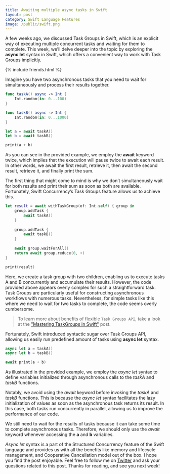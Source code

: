 ```yaml
---
title: Awaiting multiple async tasks in Swift
layout: post
category: Swift Language Features
image: /public/swift.png
---
```


A few weeks ago, we discussed Task Groups in Swift, which is an explicit way of executing multiple concurrent tasks and waiting for them to complete. This week, we’ll delve deeper into the topic by exploring the **async let** syntax in Swift, which offers a convenient way to work with Task Groups implicitly.

{% include friends.html %}

Imagine you have two asynchronous tasks that you need to wait for simultaneously and process their results together.

```swift
func taskA() async -> Int {
    Int.random(in: 0...100)
}

func taskB() async -> Int {
    Int.random(in: 0...1000)
}

let a = await taskA()
let b = await taskB()

print(a + b)
```

As you can see in the provided example, we employ the **await** keyword twice, which implies that the execution will pause twice to await each result. In other words, we await the first result, retrieve it, then await the second result, retrieve it, and finally print the sum.

The first thing that might come to mind is why we don’t simultaneously wait for both results and print their sum as soon as both are available. Fortunately, Swift Concurrency’s Task Groups feature allows us to achieve this.

```swift
let result = await withTaskGroup(of: Int.self) { group in
    group.addTask {
        await taskA()
    }
    
    group.addTask {
        await taskB()
    }
    
    await group.waitForAll()
    return await group.reduce(0, +)
}

print(result)
```

Here, we create a task group with two children, enabling us to execute tasks A and B concurrently and accumulate their results. However, the code provided above appears overly complex for such a straightforward task. Task Groups are particularly useful for constructing asynchronous workflows with numerous tasks. Nevertheless, for simple tasks like this where we need to wait for two tasks to complete, the code seems overly cumbersome.

> To learn more about benefits of flexible `Task Groups API`, take a look at the ["Mastering TaskGroups in Swift"](/2025/02/04/mastering-task-groups-in-swift/) post.  

Fortunately, Swift introduced syntactic sugar over Task Groups API, allowing us easily run predefined amount of tasks using **async let** syntax.

```swift
async let a = taskA()
async let b = taskB()

await print(a + b)
```

As illustrated in the provided example, we employ the *async let* syntax to define variables initialized through asynchronous calls to the *taskA* and *taskB* functions. 

Notably, we avoid using the *await* keyword before invoking the *taskA* and *taskB* functions. This is because the *async let* syntax facilitates the lazy initialization of values as soon as the asynchronous task returns its result. In this case, both tasks run concurrently in parallel, allowing us to improve the performance of our code.

We still need to wait for the results of tasks because it can take some time to complete asynchronous tasks. Therefore, we should only use the *await* keyword whenever accessing the **a** and **b** variables.

*Async let* syntax is a part of the Structured Concurrency feature of the Swift language and provides us with all the benefits like memory and lifecycle management, and Cooperative Cancellation model out of the box. I hope you find the post enjoyable. Feel free to follow me on [Twitter](https://twitter.com/mecid) and ask your questions related to this post. Thanks for reading, and see you next week!

